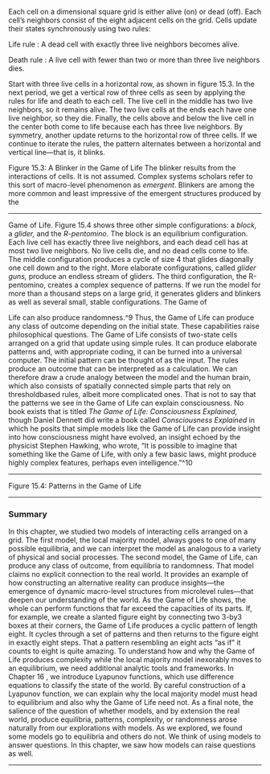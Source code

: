 Each cell on a dimensional square grid is either alive (on) or dead (off). Each cell’s neighbors consist of the eight adjacent cells on the grid. Cells update their states synchronously using two rules: 

 Life rule : A dead cell with exactly three live neighbors becomes alive. 

 Death rule : A live cell with fewer than two or more than three live neighbors dies. 

Start with three live cells in a horizontal row, as shown in figure 15.3. In the next period, we get a vertical row of three cells as seen by applying the rules for life and death to each cell. The live cell in the middle has two live neighbors, so it remains alive. The two live cells at the ends each have one live neighbor, so they die. Finally, the cells above and below the live cell in the center both come to life because each has three live neighbors. By symmetry, another update returns to the horizontal row of three cells. If we continue to iterate the rules, the pattern alternates between a horizontal and vertical line—that is, it blinks. 

Figure 15.3: A Blinker in the Game of Life The blinker results from the interactions of cells. It is not assumed. Complex systems scholars refer to this sort of macro-level phenomenon as _emergent_. Blinkers are among the more common and least impressive of the emergent structures produced by the 

---

Game of Life. Figure 15.4 shows three other simple configurations: a _block,_ a _glider,_ and the _R-pentomino_. The block is an equilibrium configuration. Each live cell has exactly three live neighbors, and each dead cell has at most two live neighbors. No live cells die, and no dead cells come to life. The middle configuration produces a cycle of size 4 that glides diagonally one cell down and to the right. More elaborate configurations, called _glider guns,_ produce an endless stream of gliders. The third configuration, the R-pentomino, creates a complex sequence of patterns. If we run the model for more than a thousand steps on a large grid, it generates gliders and blinkers as well as several small, stable configurations. The Game of 

Life can also produce randomness.^9 Thus, the Game of Life can produce any class of outcome depending on the initial state. These capabilities raise philosophical questions. The Game of Life consists of two-state cells arranged on a grid that update using simple rules. It can produce elaborate patterns and, with appropriate coding, it can be turned into a universal computer. The initial pattern can be thought of as the input. The rules produce an outcome that can be interpreted as a calculation. We can therefore draw a crude analogy between the model and the human brain, which also consists of spatially connected simple parts that rely on thresholdbased rules, albeit more complicated ones. That is not to say that the patterns we see in the Game of Life can explain consciousness. No book exists that is titled _The Game of Life: Consciousness Explained,_ though Daniel Dennett did write a book called _Consciousness Explained_ in which he posits that simple models like the Game of Life can provide insight into how consciousness might have evolved, an insight echoed by the physicist Stephen Hawking, who wrote, “It is possible to imagine that something like the Game of Life, with only a few basic laws, might produce highly complex features, perhaps even intelligence.”^10 

---

Figure 15.4: Patterns in the Game of Life 

---

### Summary 

In this chapter, we studied two models of interacting cells arranged on a grid. The first model, the local majority model, always goes to one of many possible equilibria, and we can interpret the model as analogous to a variety of physical and social processes. The second model, the Game of Life, can produce any class of outcome, from equilibria to randomness. That model claims no explicit connection to the real world. It provides an example of how constructing an alternative reality can produce insights—the emergence of dynamic macro-level structures from microlevel rules—that deepen our understanding of the world. As the Game of Life shows, the whole can perform functions that far exceed the capacities of its parts. If, for example, we create a slanted figure eight by connecting two 3-by3 boxes at their corners, the Game of Life produces a cyclic pattern of length eight. It cycles through a set of patterns and then returns to the figure eight in exactly eight steps. That a pattern resembling an eight acts “as if” it counts to eight is quite amazing. To understand how and why the Game of Life produces complexity while the local majority model inexorably moves to an equilibrium, we need additional analytic tools and frameworks. In Chapter 16 , we introduce Lyapunov functions, which use difference equations to classify the state of the world. By careful construction of a Lyapunov function, we can explain why the local majority model must head to equilibrium and also why the Game of Life need not. As a final note, the salience of the question of whether models, and by extension the real world, produce equilibria, patterns, complexity, or randomness arose naturally from our explorations with models. As we explored, we found some models go to equilibria and others do not. We think of using models to answer questions. In this chapter, we saw how models can raise questions as well. 

---